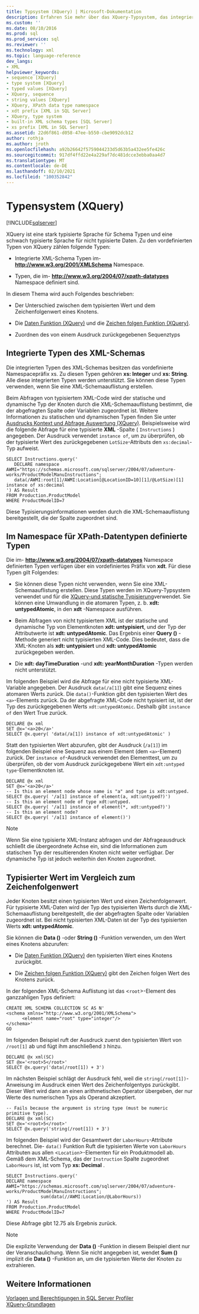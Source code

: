 ```yaml
---
title: Typsystem (XQuery) | Microsoft-Dokumentation
description: Erfahren Sie mehr über das XQuery-Typsystem, das integrierte Typen von XML-Schemas und Typen enthält, die im xpath-datatypes-Namespace definiert sind.
ms.custom: ''
ms.date: 08/10/2016
ms.prod: sql
ms.prod_service: sql
ms.reviewer: ''
ms.technology: xml
ms.topic: language-reference
dev_langs:
- XML
helpviewer_keywords:
- sequence [XQuery]
- type system [XQuery]
- typed values [XQuery]
- XQuery, sequence
- string values [XQuery]
- XQuery, XPath data type namespace
- xdt prefix [XML in SQL Server]
- XQuery, type system
- built-in XML schema types [SQL Server]
- xs prefix [XML in SQL Server]
ms.assetid: 22d6f861-d058-47ee-b550-cbe9092dcb12
author: rothja
ms.author: jroth
ms.openlocfilehash: a92b26642f5759044233d5d63b5a432ee5fe426c
ms.sourcegitcommit: 917df4ffd22e4a229af7dc481dcce3ebba0aa4d7
ms.translationtype: MT
ms.contentlocale: de-DE
ms.lasthandoff: 02/10/2021
ms.locfileid: "100352842"
---
```

# <a name="type-system-xquery"></a>Typensystem (XQuery)
[!INCLUDE[sqlserver](../includes/applies-to-version/sqlserver.md)]

  XQuery ist eine stark typisierte Sprache für Schema Typen und eine schwach typisierte Sprache für nicht typisierte Daten. Zu den vordefinierten Typen von XQuery zählen folgende Typen:  
  
-   Integrierte XML-Schema Typen im- **http://www.w3.org/2001/XMLSchema** Namespace.  
  
-   Typen, die im- **http://www.w3.org/2004/07/xpath-datatypes** Namespace definiert sind.  
  
 In diesem Thema wird auch Folgendes beschrieben:  
  
-   Der Unterschied zwischen dem typisierten Wert und dem Zeichenfolgenwert eines Knotens.  
  
-   Die [Daten Funktion &#40;XQuery&#41;](../xquery/data-accessor-functions-data-xquery.md) und die [Zeichen folgen Funktion &#40;XQuery&#41;](../xquery/data-accessor-functions-string-xquery.md).  
  
-   Zuordnen des von einem Ausdruck zurückgegebenen Sequenztyps  
  
## <a name="built-in-types-of-xml-schema"></a>Integrierte Typen des XML-Schemas  
 Die integrierten Typen des XML-Schemas besitzen das vordefinierte Namespacepräfix xs. Zu diesen Typen gehören **xs: Integer** und **xs: String**. Alle diese integrierten Typen werden unterstützt. Sie können diese Typen verwenden, wenn Sie eine XML-Schemaauflistung erstellen.  
  
 Beim Abfragen von typisiertem XML-Code wird der statische und dynamische Typ der Knoten durch die XML-Schemaauflistung bestimmt, die der abgefragten Spalte oder Variablen zugeordnet ist. Weitere Informationen zu statischen und dynamischen Typen finden Sie unter [Ausdrucks Kontext und Abfrage Auswertung &#40;XQuery&#41;](../xquery/expression-context-and-query-evaluation-xquery.md). Beispielsweise wird die folgende Abfrage für eine typisierte **XML** -Spalte ( `Instructions` ) angegeben. Der Ausdruck verwendet `instance of`, um zu überprüfen, ob der typisierte Wert des zurückgegebenen `LotSize`-Attributs den `xs:decimal`-Typ aufweist.  
  
```  
SELECT Instructions.query('  
   DECLARE namespace AWMI="https://schemas.microsoft.com/sqlserver/2004/07/adventure-works/ProductModelManuInstructions";  
   data(/AWMI:root[1]/AWMI:Location[@LocationID=10][1]/@LotSize)[1] instance of xs:decimal  
') AS Result  
FROM Production.ProductModel  
WHERE ProductModelID=7  
```  
  
 Diese Typisierungsinformationen werden durch die XML-Schemaauflistung bereitgestellt, die der Spalte zugeordnet sind.  
  
## <a name="types-defined-in-xpath-data-types-namespace"></a>Im Namespace für XPath-Datentypen definierte Typen  
 Die im- **http://www.w3.org/2004/07/xpath-datatypes** Namespace definierten Typen verfügen über ein vordefiniertes Präfix von **xdt**. Für diese Typen gilt Folgendes:  
  
-   Sie können diese Typen nicht verwenden, wenn Sie eine XML-Schemaauflistung erstellen. Diese Typen werden im XQuery-Typsystem verwendet und für die [XQuery-und statische Typisierung](../xquery/xquery-and-static-typing.md)verwendet. Sie können eine Umwandlung in die atomaren Typen, z. b. **xdt: untypedAtomic**, in den **xdt** -Namespace ausführen.  
  
-   Beim Abfragen von nicht typisiertem XML ist der statische und dynamische Typ von Elementknoten **xdt: untypisiert**, und der Typ der Attributwerte ist **xdt: untypedAtomic**. Das Ergebnis einer **Query ()** -Methode generiert nicht typisierten XML-Code. Dies bedeutet, dass die XML-Knoten als **xdt: untypisiert** und **xdt: untypedAtomic** zurückgegeben werden.  
  
-   Die **xdt: dayTimeDuration** -und **xdt: yearMonthDuration** -Typen werden nicht unterstützt.  
  
 Im folgenden Beispiel wird die Abfrage für eine nicht typisierte XML-Variable angegeben. Der Ausdruck `data(/a[1]`) gibt eine Sequenz eines atomaren Werts zurück. Die `data()`-Funktion gibt den typisierten Wert des `<a>`-Elements zurück. Da der abgefragte XML-Code nicht typisiert ist, ist der Typ des zurückgegebenen Werts `xdt:untypedAtomic`. Deshalb gibt `instance of` den Wert True zurück.  
  
```  
DECLARE @x xml  
SET @x='<a>20</a>'  
SELECT @x.query( 'data(/a[1]) instance of xdt:untypedAtomic' )  
```  
  
 Statt den typisierten Wert abzurufen, gibt der Ausdruck (`/a[1]`) im folgenden Beispiel eine Sequenz aus einem Element (dem `<a>`-Element) zurück. Der `instance of`-Ausdruck verwendet den Elementtest, um zu überprüfen, ob der vom Ausdruck zurückgegebene Wert ein `xdt:untyped type`-Elementknoten ist.  
  
```  
DECLARE @x xml  
SET @x='<a>20</a>'  
-- Is this an element node whose name is "a" and type is xdt:untyped.  
SELECT @x.query( '/a[1] instance of element(a, xdt:untyped?)')  
-- Is this an element node of type xdt:untyped.  
SELECT @x.query( '/a[1] instance of element(*, xdt:untyped?)')  
-- Is this an element node?  
SELECT @x.query( '/a[1] instance of element()')  
```  
  
> [!NOTE]  
>  Wenn Sie eine typisierte XML-Instanz abfragen und der Abfrageausdruck schließt die übergeordnete Achse ein, sind die Informationen zum statischen Typ der resultierenden Knoten nicht weiter verfügbar. Der dynamische Typ ist jedoch weiterhin den Knoten zugeordnet.  
  
## <a name="typed-value-vs-string-value"></a>Typisierter Wert im Vergleich zum Zeichenfolgenwert  
 Jeder Knoten besitzt einen typisierten Wert und einen Zeichenfolgenwert. Für typisierte XML-Daten wird der Typ des typisierten Werts durch die XML-Schemaauflistung bereitgestellt, die der abgefragten Spalte oder Variablen zugeordnet ist. Bei nicht typisierten XML-Daten ist der Typ des typisierten Werts **xdt: untypedAtomic**.  
  
 Sie können die **Data ()** -oder **String ()** -Funktion verwenden, um den Wert eines Knotens abzurufen:  
  
-   Die [Daten Funktion &#40;XQuery&#41;](../xquery/data-accessor-functions-data-xquery.md) den typisierten Wert eines Knotens zurückgibt.  
  
-   Die [Zeichen folgen Funktion &#40;XQuery&#41;](../xquery/data-accessor-functions-string-xquery.md) gibt den Zeichen folgen Wert des Knotens zurück.  
  
 In der folgenden XML-Schema Auflistung ist das <`root`>-Element des ganzzahligen Typs definiert:  
  
```  
CREATE XML SCHEMA COLLECTION SC AS N'  
<schema xmlns="http://www.w3.org/2001/XMLSchema">  
      <element name="root" type="integer"/>  
</schema>'  
GO  
```  
  
 Im folgenden Beispiel ruft der Ausdruck zuerst den typisierten Wert von `/root[1]` ab und fügt ihm anschließend `3` hinzu.  
  
```  
DECLARE @x xml(SC)  
SET @x='<root>5</root>'  
SELECT @x.query('data(/root[1]) + 3')  
```  
  
 Im nächsten Beispiel schlägt der Ausdruck fehl, weil die `string(/root[1])`-Anweisung im Ausdruck einen Wert des Zeichenfolgentyps zurückgibt. Dieser Wert wird dann an einen arithmetischen Operator übergeben, der nur Werte des numerischen Typs als Operand akzeptiert.  
  
```  
-- Fails because the argument is string type (must be numeric primitive type).  
DECLARE @x xml(SC)  
SET @x='<root>5</root>'  
SELECT @x.query('string(/root[1]) + 3')  
```  
  
 Im folgenden Beispiel wird der Gesamtwert der `LaborHours`-Attribute berechnet. Die- `data()` Funktion Ruft die typisierten Werte von `LaborHours` Attributen aus allen <`Location`>-Elementen für ein Produktmodell ab. Gemäß dem XML-Schema, das der `Instruction` Spalte zugeordnet `LaborHours` ist, ist vom Typ **xs: Decimal** .  
  
```  
SELECT Instructions.query('   
DECLARE namespace AWMI="https://schemas.microsoft.com/sqlserver/2004/07/adventure-works/ProductModelManuInstructions";   
             sum(data(//AWMI:Location/@LaborHours))   
') AS Result   
FROM Production.ProductModel   
WHERE ProductModelID=7  
```  
  
 Diese Abfrage gibt 12.75 als Ergebnis zurück.  
  
> [!NOTE]  
>  Die explizite Verwendung der **Data ()** -Funktion in diesem Beispiel dient nur der Veranschaulichung. Wenn Sie nicht angegeben ist, wendet **Sum ()** implizit die **Data ()** -Funktion an, um die typisierten Werte der Knoten zu extrahieren.  
  
## <a name="see-also"></a>Weitere Informationen  
 [Vorlagen und Berechtigungen in SQL Server Profiler](../tools/sql-server-profiler/sql-server-profiler-templates-and-permissions.md)   
 [XQuery-Grundlagen](../xquery/xquery-basics.md)  
  
  

